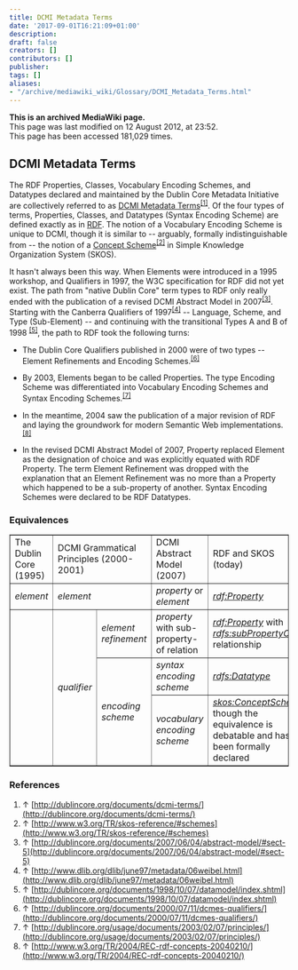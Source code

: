 ```yaml
---
title: DCMI Metadata Terms
date: '2017-09-01T16:21:09+01:00'
description: 
draft: false
creators: []
contributors: []
publisher: 
tags: []
aliases:
- "/archive/mediawiki_wiki/Glossary/DCMI_Metadata_Terms.html"
---
```


 **This is an archived MediaWiki page.**  
This page was last modified on 12 August 2012, at 23:52.  
This page has been accessed 181,029 times.

## DCMI Metadata Terms 

The RDF Properties, Classes, Vocabulary Encoding Schemes, and Datatypes declared and maintained by the Dublin Core Metadata Initiative are collectively referred to as [DCMI Metadata Terms](http://dublincore.org/documents/dcmi-terms/)<sup id="cite_ref-0" class="reference"><a href="#cite_note-0">[1]</a></sup>. Of the four types of terms, Properties, Classes, and Datatypes (Syntax Encoding Scheme) are defined exactly as in [RDF](/archive/mediawiki_wiki/Glossary/RDF "Glossary/RDF"). The notion of a Vocabulary Encoding Scheme is unique to DCMI, though it is similar to -- arguably, formally indistinguishable from -- the notion of a [Concept Scheme](http://www.w3.org/TR/skos-reference/#schemes)<sup id="cite_ref-1" class="reference"><a href="#cite_note-1">[2]</a></sup> in Simple Knowledge Organization System (SKOS).

It hasn't always been this way. When Elements were introduced in a 1995 workshop, and Qualifiers in 1997, the W3C specification for RDF did not yet exist. The path from "native Dublin Core" term types to RDF only really ended with the publication of a revised DCMI Abstract Model in 2007<sup id="cite_ref-2" class="reference"><a href="#cite_note-2">[3]</a></sup>. Starting with the Canberra Qualifiers of 1997<sup id="cite_ref-3" class="reference"><a href="#cite_note-3">[4]</a></sup> -- Language, Scheme, and Type (Sub-Element) -- and continuing with the transitional Types A and B of 1998 <sup id="cite_ref-4" class="reference"><a href="#cite_note-4">[5]</a></sup>, the path to RDF took the following turns:

- The Dublin Core Qualifiers published in 2000 were of two types -- Element Refinements and Encoding Schemes.<sup id="cite_ref-5" class="reference"><a href="#cite_note-5">[6]</a></sup>

- By 2003, Elements began to be called Properties. The type Encoding Scheme was differentiated into Vocabulary Encoding Schemes and Syntax Encoding Schemes.<sup id="cite_ref-6" class="reference"><a href="#cite_note-6">[7]</a></sup>

- In the meantime, 2004 saw the publication of a major revision of RDF and laying the groundwork for modern Semantic Web implementations.<sup id="cite_ref-7" class="reference"><a href="#cite_note-7">[8]</a></sup>

- In the revised DCMI Abstract Model of 2007, Property replaced Element as the designation of choice and was explicitly equated with RDF Property. The term Element Refinement was dropped with the explanation that an Element Refinement was no more than a Property which happened to be a sub-property of another. Syntax Encoding Schemes were declared to be RDF Datatypes.

### Equivalences 
<table border="1" cellpadding="2">
  <tr>
    <td width="200pt">The Dublin Core (1995)
    </td>
    <td colspan="2" width="300pt">DCMI Grammatical Principles (2000-2001)
    </td>
    <td width="300pt">DCMI Abstract Model (2007)
    </td>
    <td width="300pt">RDF and SKOS (today)
    </td>
  </tr>
  <tr>
    <td>
      <i>element</i>
    </td>
    <td colspan="2">
      <i>element</i>
    </td>
    <td>
      <i>property</i> or <i>element</i>
    </td>
    <td>
      <a href="http://www.w3.org/1999/02/22-rdf-syntax-ns#Property" class="external text" rel="nofollow"><i>rdf:Property</i></a>
    </td>
  </tr>
  <tr>
    <td rowspan="3">
    </td>
    <td rowspan="3">
      <i>qualifier</i>
    </td>
    <td>
      <i>element refinement</i>
    </td>
    <td>
      <i>property</i> with sub-property-of relation
    </td>
    <td>
      <a href="http://www.w3.org/1999/02/22-rdf-syntax-ns#Property" class="external text" rel="nofollow"><i>rdf:Property</i></a> with <a href="http://www.w3.org/2000/01/rdf-schema#subPropertyOf" class="external text" rel="nofollow"><i>rdfs:subPropertyOf</i></a> relationship
    </td>
  </tr>
  <tr>
    <td rowspan="2">
      <i>encoding scheme</i>
    </td>
    <td>
      <i>syntax encoding scheme</i>
    </td>
    <td>
      <a href="http://www.w3.org/2000/01/rdf-schema#Datatype" class="external text" rel="nofollow"><i>rdfs:Datatype</i></a>
    </td>
  </tr>
  <tr>
    <td>
      <i>vocabulary encoding scheme</i>
    </td>
    <td>
      <a href="http://www.w3.org/TR/skos-reference/#schemes" class="external text" rel="nofollow"><i>skos:ConceptScheme</i></a>, though the equivalence is debatable and has not been formally declared
    </td>
  </tr>
</table>

### References 

1. ↑ [http://dublincore.org/documents/dcmi-terms/](http://dublincore.org/documents/dcmi-terms/)
2. ↑ [http://www.w3.org/TR/skos-reference/#schemes](http://www.w3.org/TR/skos-reference/#schemes)
3. ↑ [http://dublincore.org/documents/2007/06/04/abstract-model/#sect-5](http://dublincore.org/documents/2007/06/04/abstract-model/#sect-5)
4. ↑ [http://www.dlib.org/dlib/june97/metadata/06weibel.html](http://www.dlib.org/dlib/june97/metadata/06weibel.html)
5. ↑ [http://dublincore.org/documents/1998/10/07/datamodel/index.shtml](http://dublincore.org/documents/1998/10/07/datamodel/index.shtml)
6. ↑ [http://dublincore.org/documents/2000/07/11/dcmes-qualifiers/](http://dublincore.org/documents/2000/07/11/dcmes-qualifiers/)
7. ↑ [http://dublincore.org/usage/documents/2003/02/07/principles/](http://dublincore.org/usage/documents/2003/02/07/principles/)
8. ↑ [http://www.w3.org/TR/2004/REC-rdf-concepts-20040210/](http://www.w3.org/TR/2004/REC-rdf-concepts-20040210/)

